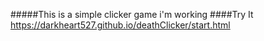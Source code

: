 #####This is a simple clicker game i'm working
####Try It https://darkheart527.github.io/deathClicker/start.html

